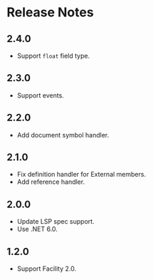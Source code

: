 # Release Notes

## 2.4.0

* Support `float` field type.

## 2.3.0

* Support events.

## 2.2.0

* Add document symbol handler.

## 2.1.0

* Fix definition handler for External members.
* Add reference handler.

## 2.0.0

* Update LSP spec support.
* Use .NET 6.0.

## 1.2.0

* Support Facility 2.0.

